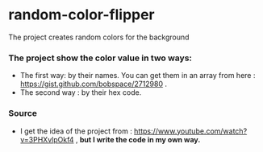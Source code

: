 # random-color-flipper
The project creates random colors for the background

### The project show the color value in two ways:
* The first way: by their names. You can get them in an array from here : https://gist.github.com/bobspace/2712980 .
* The second way : by their hex code.

### Source
* I get the idea of the project from : https://www.youtube.com/watch?v=3PHXvlpOkf4 , **but I write the code in my own way.**
